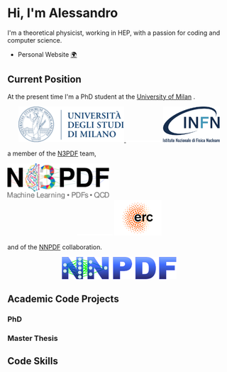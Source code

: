 # Hi, I'm Alessandro

I'm a theoretical physicist, working in HEP, with a passion for coding and
computer science.

- Personal Website [:earth_africa:](http://alecandido.github.io)

## Current Position

At the present time I'm a PhD student at the [University of
Milan](https://www.unimi.it/en) .

<p align="center">
  <a href="https://www.unimi.it/en">
    <img
        src="https://raw.githubusercontent.com/AleCandido/AleCandido/master/assets/unimi_banner.png"
        alt="University of Milan"
        height="80em"
      />
  </a>
  <img
      src="https://raw.githubusercontent.com/AleCandido/AleCandido/master/assets/spacer.png"
      width="80em"
    />
  <a href="https://www.mi.infn.it/it/">
    <img
        src="https://raw.githubusercontent.com/AleCandido/AleCandido/master/assets/infn_logo.png"
        alt="INFN"
        height="80em"
      />
  </a>
</p>

a member of the [N3PDF](http://n3pdf.mi.infn.it/) team,

<p align="center">
  <a href="http://n3pdf.mi.infn.it/">
    <img
        src="https://raw.githubusercontent.com/AleCandido/AleCandido/master/assets/n3pdf_logo.png"
        alt="N3PDF"
        height="80em"
        style="padding-right: 100em;"
      />
  </a>
  <img
      src="https://raw.githubusercontent.com/AleCandido/AleCandido/master/assets/spacer.png"
      width="80em"
    />
  <a href="https://erc.europa.eu/">
    <img
        src="https://raw.githubusercontent.com/AleCandido/AleCandido/master/assets/erc_logo1.png"
        alt="ERC"
        height="80em"
      />
  </a>
</p>

and of the [NNPDF](http://nnpdf.mi.infn.it/) collaboration.

<p align="center">
  <a href="http://nnpdf.mi.infn.it/">
    <img
        src="https://raw.githubusercontent.com/AleCandido/AleCandido/master/assets/nnpdf_logo.png"
        alt="NNPDF"
        height="50em"
      />
  </a>
</p>

## Academic Code Projects

### PhD

### Master Thesis

## Code Skills
